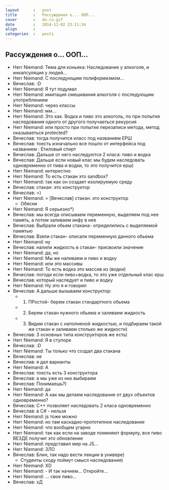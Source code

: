 ```yaml
---
layout 		:	post
title 		:	Рассуждения о... ООП...
cover 		:	do.ru.gif
date   		:	2014-11-02 23:11:34
align 		:
categories	:	posts
---
```


## Рассуждения о... ООП...

 + Herr Niemand: Тема для коньяка: Наследование у алкоголя, и инкапсуляция у людей...
 + Herr Niemand: С последующим полиформизмом...
 + Вячеслав: :D
 + Herr Niemand: Я тут подумал
 + Herr Niemand: имитация смешивания алкоголя с последующим употреблением
 + Herr Niemand: через классы
 + Herr Niemand: мм...
 + Herr Niemand: Это как. Водка и пиво это алкоголь, по при попытке наследования одного от другого получаеться рекурсия
 + Herr Niemand: или просто при попытке перезаписи метода, метод оказываеться protected?
 + Вячеслав: тогда получится класс под названием ЕРШ
 + Вячеслав: тоесть изначально все пошло от интерфейса под названием : Етиловый спирт
 + Вячеслав: Дальше от него наследуются 2 класа: пиво и водка
 + Вячеслав: Дальше если новый клас мы будем наследовать одновременно от пива и водки, то это получится ерш)
 + Herr Niemand: интерестно
 + Herr Niemand: То есть стакан это sandbox?
 + Herr Niemand: так как он создает изолируемую среду
 + Вячеслав: стакан: это конструктор
 + Вячеслав: =)
 + Herr Niemand: > [Вячеслав] стакан: это конструктор
 	+ Обясни
 + Herr Niemand: Я серьезно*)
 + Вячеслав: мы всегда описываем переменную, выделяем под нее память, а потом заливаем инфу в нее
 + Вячеслав: Выбрали обьем стакана- определились с выделяемой памятью
 + Вячеслав: Взяли стакан- описали переменную данного обьема
 + Herr Niemand: ну
 + Вячеслав: налили жидкость в стакан- присвоили значение
 + Herr Niemand: да, но
 + Herr Niemand: Мы же наливаем и пиво и водку
 + Herr Niemand: или это массивы
 + Herr Niemand: То есть водка это массив из (водки)
 + Вячеслав: погоди если пиво+водка, то это уже отдельный клас ерш
 + Вячеслав: который наследует и пиво и водку
 + Herr Niemand: Ну это я и говорил
 + Вячеслав: А дальше вызываем конструктор:
	 + 1. ПРостой- берем стакан стандартного обьема
	 + 2. Берем стакан нужного обьема и заливаем жидкость
	 + 3. Видим стакан с наполненой жидкостью, и подбираем такой же стакан и заливаем столько же жидкости)
 + Вячеслав: 3 основных типа конструкторов же есть)
 + Herr Niemand: Я в ступоре
 + Вячеслав: :D
 + Herr Niemand: Ты только что создал два стакана
 + Вячеслав: не
 + Вячеслав: я дал варианты
 + Herr Niemand: А
 + Вячеслав: тоесть есть 3 конструктора
 + Вячеслав: а мы уже из них выбираем
 + Вячеслав: Понимаешь?)
 + Herr Niemand: да
 + Herr Niemand: А как мы делаем наследование от двух объектов одновременно?
 + Вячеслав: С++ позволяет наследовать 2 класа одновременно
 + Вячеслав: в С# - нельзя
 + Herr Niemand: js тоже можно
 + Herr Niemand: но там каскадно-прототипное наследование
 + Herr Niemand: что вообщем угарно
 + Herr Niemand: так как если на заводе поменяют формулу, все пиво ВЕЗДЕ получит это обновление
 + Herr Niemand: представил мир на JS...
 + Herr Niemand: ЗЛО
 + Вячеслав: Блин, так надо вести лекции в универе)
 	+ Студенты сходу поймут смысл наследования)
 + Herr Niemand: XD
 + Herr Niemand:  - И так начнем... Откройте...
 + Herr Niemand: ... свое пиво...
 + Вячеслав: хД